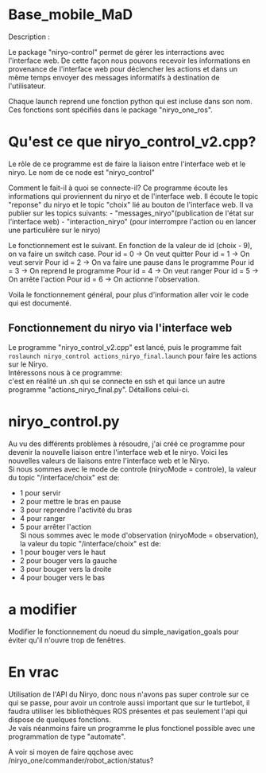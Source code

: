 # Base_mobile_MaD

Description :

Le package "niryo-control" permet de gérer les interractions avec l'interface web. De cette façon nous pouvons recevoir les informations en provenance de l'interface web pour déclencher les actions et dans un même temps envoyer des messages informatifs à destination de l'utilisateur.  

Chaque launch reprend une fonction python qui est incluse dans son nom. Ces fonctions sont spécifiés dans le package "niryo_one_ros".

# Qu'est ce que niryo_control_v2.cpp?
Le rôle de ce programme est de faire la liaison entre l'interface web et le niryo.
Le nom de ce node est "niryo_control"

Comment le fait-il à quoi se connecte-il?
Ce programme écoute les informations qui proviennent du niryo et de l'interface web. Il écoute le topic "reponse" du niryo et le topic "choix" lié au bouton de l'interface web.
Il va publier sur les topics suivants:  - "messages_niryo"(publication de l'état sur l'interface web)
					- "interaction_niryo" (pour interrompre l'action ou en lancer une particulière sur le niryo)

Le fonctionnement est le suivant. En fonction de la valeur de id (choix - 9), on va faire un switch case.
Pour id = 0 -> On veut quitter
Pour id = 1 -> On veut servir
Pour id = 2 -> On va faire une pause dans le programme
Pour id = 3 -> On reprend le programme
Pour id = 4 -> On veut ranger
Pour id = 5 -> On arrête l'action
Pour id = 6 -> On actionne l'observation.

Voila le fonctionnement général, pour plus d'information aller voir le code qui est documenté.

## Fonctionnement du niryo via l'interface web
Le programme "niryo_control_v2.cpp" est lancé, puis le programme fait `roslaunch niryo_control actions_niryo_final.launch` pour faire les actions sur le Niryo.  
Intéressons nous à ce programme:  
c'est en réalité un .sh qui se connecte en ssh et qui lance un autre programme "actions_niryo_final.py". Détaillons celui-ci.

# niryo_control.py
Au vu des différents problèmes à résoudre, j'ai créé ce programme pour devenir la nouvelle liaison entre l'interface web et le niryo.
Voici les nouvelles valeurs de liaisons entre l'interface web et le Niryo.  
Si nous sommes avec le mode de controle (niryoMode = controle), la valeur du topic "/interface/choix" est de:
- 1 pour servir  
- 2 pour mettre le bras en pause  
- 3 pour reprendre l'activité du bras  
- 4 pour ranger  
- 5 pour arrêter l'action  
Si nous sommes avec le mode d'observation (niryoMode = observation), la valeur du topic "/interface/choix" est de:
- 1 pour bouger vers le haut  
- 2 pour bouger vers la gauche  
- 3 pour bouger vers la droite  
- 4 pour bouger vers le bas  

# a modifier

Modifier le fonctionnement du noeud du simple_navigation_goals pour éviter qu'il n'ouvre trop de fenêtres.

# En vrac
Utilisation de l'API du Niryo, donc nous n'avons pas super controle sur ce qui se passe, pour avoir un controle aussi important que sur le turtlebot, il faudra utiliser les bibliothèques ROS présentes et pas seulement l'api qui dispose de quelques fonctions.  
Je vais néanmoins faire un programme le plus fonctionel possible avec une programmation de type "automate".  

A voir si moyen de faire qqchose avec /niryo_one/commander/robot_action/status?





